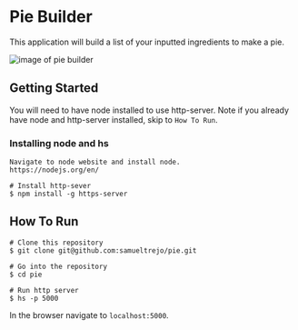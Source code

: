 # Pie Builder
This application will build a list of your inputted ingredients to make a pie.

![image of pie builder](...)

## Getting Started
You will need to have node installed to use http-server. Note if you already have node and http-server installed, skip to `How To Run`.
### Installing node and hs
```
Navigate to node website and install node.
https://nodejs.org/en/ 

# Install http-sever
$ npm install -g https-server
```
## How To Run
```
# Clone this repository
$ git clone git@github.com:samueltrejo/pie.git

# Go into the repository
$ cd pie

# Run http server
$ hs -p 5000
```
In the browser navigate to `localhost:5000`.